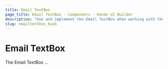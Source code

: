 ```yaml
---
title: Email TextBox
page_title: Email TextBox - Components - Kendo UI Builder
description: "Use and implement the Email TextBox when working with the Kendo UI Builder tool for creating and managing Angular and AngularJS-based web applications."
slug: emailtextbox_kuib
---
```


# Email TextBox

The Email TextBox ...

<!-- screen -->
